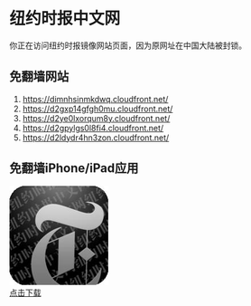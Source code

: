<h1>纽约时报中文网</h1>
<p>你正在访问纽约时报镜像网站页面，因为原网址在中国大陆被封锁。</p>
<h2>免翻墙网站</h2>
<ol>
<li><a href="https://dimnhsinmkdwq.cloudfront.net/" target="1">https://dimnhsinmkdwq.cloudfront.net/</a></li>
<li><a href="https://d2gxp14gfgh0mu.cloudfront.net/" target="2">https://d2gxp14gfgh0mu.cloudfront.net/</a></li>
<li><a href="https://d2ye0lxorqum8y.cloudfront.net/" target="3">https://d2ye0lxorqum8y.cloudfront.net/</a></li>
<li><a href="https://d2gpylgs0l8fi4.cloudfront.net/" target="4">https://d2gpylgs0l8fi4.cloudfront.net/</a></li>
<li><a href="https://d2ldydr4hn3zon.cloudfront.net/" target="5">https://d2ldydr4hn3zon.cloudfront.net/</a></li>
</ol>
<h2>免翻墙iPhone/iPad应用</h2>
<p>
	<a href="https://itunes.apple.com/cn/app/niu-yue-shi-bao-zhong-wen-wang/id807498298?mt=8">
		<img src="icon175x175.jpeg" />
		<br/>点击下载
	</a>
</p>